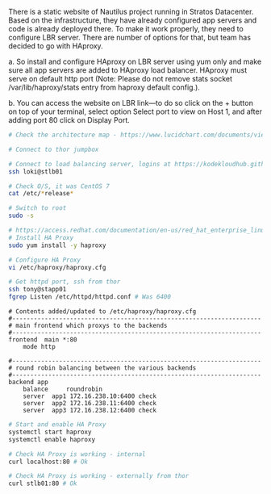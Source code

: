 There is a static website of Nautilus project running in Stratos Datacenter. Based on the infrastructure, they have already configured app servers and code is already deployed there. To make it work properly, they need to configure LBR server. There are number of options for that, but team has decided to go with HAproxy.


a. So install and configure HAproxy on LBR server using yum only and make sure all app servers are added to HAproxy load balancer. HAproxy must serve on default http port (Note: Please do not remove stats socket /var/lib/haproxy/stats entry from haproxy default config.).

b. You can access the website on LBR link—to do so click on the + button on top of your terminal, select option Select port to view on Host 1, and after adding port 80 click on Display Port.

```bash
# Check the architecture map - https://www.lucidchart.com/documents/view/58e22de2-c446-4b49-ae0f-db79a3318e97/0_0

# Connect to thor jumpbox

# Connect to load balancing server, logins at https://kodekloudhub.github.io/kodekloud-engineer/docs/projects/nautilus
ssh loki@stlb01

# Check O/S, it was CentOS 7
cat /etc/*release*

# Switch to root
sudo -s

# https://access.redhat.com/documentation/en-us/red_hat_enterprise_linux/7/html/load_balancer_administration/install_haproxy_example1
# Install HA Proxy
sudo yum install -y haproxy

# Configure HA Proxy
vi /etc/haproxy/haproxy.cfg

# Get httpd port, ssh from thor
ssh tony@stapp01
fgrep Listen /etc/httpd/httpd.conf # Was 6400
```

```
# Contents added/updated to /etc/haproxy/haproxy.cfg
#---------------------------------------------------------------------
# main frontend which proxys to the backends
#---------------------------------------------------------------------
frontend  main *:80
    mode http

#---------------------------------------------------------------------
# round robin balancing between the various backends
#---------------------------------------------------------------------
backend app
    balance     roundrobin
    server  app1 172.16.238.10:6400 check
    server  app2 172.16.238.11:6400 check
    server  app3 172.16.238.12:6400 check
```

```bash
# Start and enable HA Proxy
systemctl start haproxy
systemctl enable haproxy

# Check HA Proxy is working - internal
curl localhost:80 # Ok

# Check HA Proxy is working - externally from thor
curl stlb01:80 # Ok
```
